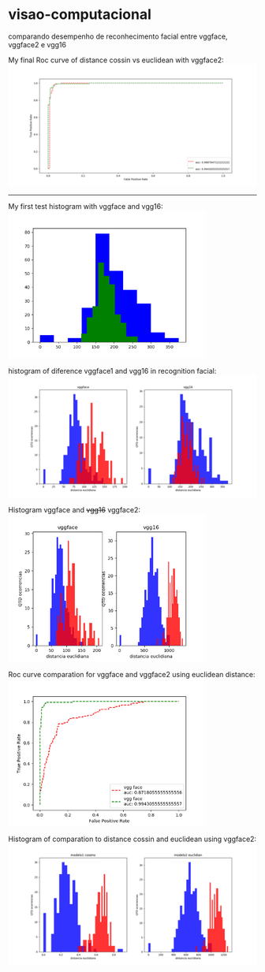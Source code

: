 # visao-computacional
comparando desempenho de reconhecimento facial entre vggface, vggface2 e vgg16

My final Roc curve of distance cossin vs euclidean with vggface2:<br>
<img src="face2 coseno vs euclid roc.png" alt="drawing" width="600"/>

_____________________________________________________________________
My first test histogram with vggface and vgg16:<br>
<img src="vgg16.png" alt="drawing" width="400"/>


histogram of diference vggface1 and vgg16 in recognition facial:<br>
<img src="vgg.png" alt="drawing" width="600"/>

Histogram vggface and <strike>vgg16</strike> vggface2:<br>
<img src="vggface e vggface2.png" alt="drawing" width="400"/>

Roc curve comparation for vggface and vggface2 using euclidean distance:<br>
<img src="vggface e vggface2 roc.png" alt="drawing" width="400"/>

Histogram of comparation to distance cossin and euclidean using vggface2:<br>
<img src="face2 coseno vs euclid histograma.png" alt="drawing" width="600"/>
